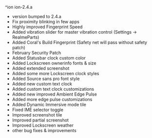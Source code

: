 ^ion
ion-2.4.a

- version bumped to 2.4.a
- Fix proximity blinking in few apps
- Highly improved Fingerprint Speed
- Added vibration slider for master vibration control (Settings -> RealmeParts)
- Added Coral's Build Fingerprint (Safety net will pass without safety patch)
- February Security Patch
- Added Statusbar clock custom color
- Added Lockscreen ownerinfo fonts & size
- Added extended screenshot
- Added some more Lockscreen clock styles
- Added Source sans pro font style
- Added new custom text clock
- Added custom text clock customizations
- Added new improved Ambient Edge Pulse
- Added more edge pulse customizations
- Added Dynamic Immersive mode tile
- Fixed IME selector toggle
- Improved screenshot tile
- Improved partial screenshot
- Improved Lockscreen weather
- other bug fixes & improvements
